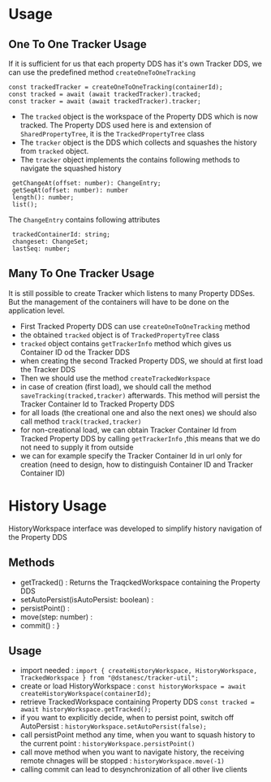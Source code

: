 # Usage

## One To One Tracker Usage

If it is sufficient for us that each property DDS has it's own Tracker DDS, we can use the predefined 
method ``createOneToOneTracking``

```
const trackedTracker = createOneToOneTracking(containerId);
const tracked = await (await trackedTracker).tracked;
const tracker = await (await trackedTracker).tracker;
```

- The ``tracked`` object is the workspace of the Property DDS which is now tracked. The Property DDS used here is and extension
of ``SharedPropertyTree``, it is the ``TrackedPropertyTree`` class
- The ``tracker`` object is the DDS which collects and squashes the history from ``tracked`` object.
- The ``tracker`` object implements the contains following  methods to navigate the squashed history

``` 
 getChangeAt(offset: number): ChangeEntry;
 getSeqAt(offset: number): number
 length(): number;
 list();    
```

The ``ChangeEntry`` contains following attributes

```   
 trackedContainerId: string;
 changeset: ChangeSet;
 lastSeq: number;
```


## Many To One Tracker Usage

It is still possible to create Tracker which listens to many Property DDSes. 
But the management of the containers will have to be done on the application level.

- First Tracked Property DDS can use ``createOneToOneTracking`` method
- the obtained ``tracked`` object is of ``TrackedPropertyTree`` class
- ``tracked`` object contains ``getTrackerInfo`` method which gives us Container ID od the Tracker DDS
- when creating the second Tracked Property DDS, we should at first load the Tracker DDS
- Then we should use the method ``createTrackedWorkspace``
- in case of creation (first load), we should call the method ``saveTracking(tracked,tracker)`` afterwards.
This method will persist the Tracker Container Id to Tracked Property DDS
- for all loads (the creational one and also the next ones) we should also call method ``track(tracked,tracker)``
- for non-creational load, we can obtain Tracker Container Id from Tracked Property DDS by calling ``getTrackerInfo``
,this means that we do not need to supply it from outside
- we can for example specify the Tracker Container Id in url only for creation (need to design, how to distinguish Container ID and Tracker Container ID)



# History Usage

HistoryWorkspace interface was developed to simplify history navigation of the Property DDS

## Methods
- getTracked() : Returns the TraqckedWorkspace containing the Property DDS
- setAutoPersist(isAutoPersist: boolean) : 
- persistPoint() : 
- move(step: number) :
- commit() : 
}

## Usage

- import needed : ``import { createHistoryWorkspace, HistoryWorkspace, TrackedWorkspace } from "@dstanesc/tracker-util";``
- create or load HistoryWorkspace :  ``const historyWorkspace = await createHistoryWorkspace(containerId);``
- retrieve TrackedWorkspace containing Property DDS ``const tracked = await historyWorkspace.getTracked();``
- if you want to explicitly decide, when to persist point, switch off AutoPersist : ``historyWorkspace.setAutoPersist(false);``
- call persistPoint method any time, when you want to squash history to the current point : ``historyWorkspace.persistPoint()``
- call move method when you want to navigate history, the receiving remote chnages will be stopped : ``historyWorkspace.move(-1)``
- calling commit can lead to desynchronization of all other live clients






